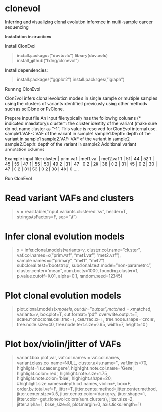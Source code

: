 # clonevol
Inferring and visualizing clonal evolution inference in multi-sample cancer sequencing

Installation instructions

Install ClonEvol
> install.packages("devtools")
> library(devtools)
> install_github(“hdng/clonevol”)

Install dependencies:
>install.packages(“ggplot2”)
>install.packages(“igraph”)

Running ClonEvol

ClonEvol infers clonal evolution models in single sample or multiple samples using the clusters of variants identified previously using other methods such as sciClone or PyClone.

Prepare input file
An input file typically has the following columns (* indicated mandatory):
cluster*: the cluster identity of the variant (make sure do not name cluster as “-1”. This value is reserved for ClonEvol internal use.
sample1.VAF*: VAF of the variant in sample1
sample1.Depth: depth of the variant in sample1
sample2.VAF: VAF of the variant in sample2
sample2.Depth: depth of the variant in sample2
Additional variant annotation columns

Example input file:
cluster  |  prim.vaf  |  met1.vaf  |  met2.vaf
1        |  51        |  44        |  52
1        |  45        |  56        |  47
1        |  55        |  50        |  49
2        |  31        |  47        |  0
2        |  28        |  38        |  0
2        |  31        |  45        |  0
2        |  30        |  47        |  0
2        |  31        |  53        |  0
2        |  38        |  48        |  0
….

Run ClonEvol
# Read variant VAFs and clusters
> v = read.table(“input.variants.clustered.tsv”, header=T, stringsAsFactors=F, sep=”\t”)

# Infer clonal evolution models
> x = infer.clonal.models(variants=v,
            cluster.col.name=”cluster”,
vaf.col.names=c(“prim.vaf”, “met1.vaf”, “met2.vaf”),
                            sample.names=c(“primary”, “met1”, “met2”),
                            subclonal.test='bootstrap',
                            subclonal.test.model=”non-parametric”,
                            cluster.center=”mean”,
                            num.boots=1000,
                            founding.cluster=1,
                            p.value.cutoff=0.01,
                            alpha=0.1,
                            random.seed=12345)

# Plot clonal evolution models
> plot.clonal.models(x$models,
                       out.dir=”output”,
                       matched=x$matched,
                       variants=v,
                       box.plot=T,
                       out.format='pdf',
overwrite.output=T,
                       scale.monoclonal.cell.frac=T,
                       cell.frac.ci=T,
                       tree.node.shape='circle',
                       tree.node.size=40,
                       tree.node.text.size=0.65,
                       width=7, height=10
    )


# Plot box/violin/jitter of VAFs
> variant.box.plot(var, vaf.col.names = vaf.col.names,
                          variant.class.col.name=NULL,
                          cluster.axis.name='',
                          vaf.limits=70,
                          highlight='is.cancer.gene',
                          highlight.note.col.name='Gene',
                          highlight.color='red',
                          highlight.note.size=1.75,
                          highlight.note.color='blue',
                          highlight.shape=20,
                          #highlight.size.names=depth.col.names,
                          violin=F,
                          box=F,
                          order.by.total.vaf=F,
                          jitter=T,
                          jitter.center.method=jitter.center.method,
                          jitter.center.size=0.5,
                          jitter.center.color='darkgray,
                          jitter.shape=1,
                          jitter.color=get.clonevol.colors(num.clusters),
                          jitter.size=2,
                          jitter.alpha=1,
                          base_size=8,
                          plot.margin=0,
                          axis.ticks.length=1)





